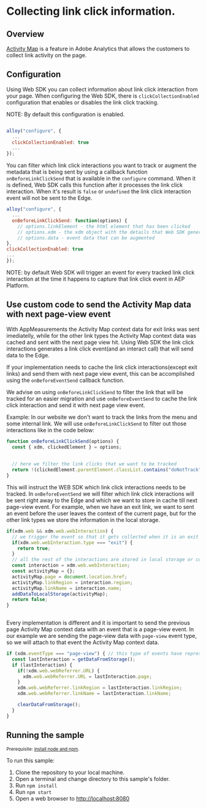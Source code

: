 # Collecting link click information. 

## Overview
[Activity Map](https://experienceleague.adobe.com/docs/analytics/analyze/activity-map/activity-map.html?lang=en#:~:text=Activity%20Map%20is%20an%20Adobe,engagement%20of%20your%20web%20pages)  is a feature in Adobe Analytics that allows the customers to collect link activity on the page. 


## Configuration
Using Web SDK you can collect information about link click interaction from your page.
When configuring the Web SDK, there is `clickCollectionEnabled` configuration that enables or disables the link click tracking. 

NOTE: By default this configuration is enabled.

```javascript

alloy("configure", {
  ...
  clickCollectionEnabled: true
  ...
});
```

You can filter which link click interactions you want to track or augment the metadata that is being sent by using a callback function `onBeforeLinkClickSend` that is available in the `configure` command. 
When it is defined, Web SDK calls this function after it processes the link click interaction. When it's result is `false` or `undefined` the link click interaction event will not be sent to the Edge.

```javascript
alloy("configure", {
  ...
  onBeforeLinkClickSend: function(options) {
    // options.linkElement - the html element that has been clicked
    // options.xdm - the xdm object with the details that Web SDK generated from the current page
    // options.data - event data that can be augmented
},
clickCollectionEnabled: true
...
}); 
```
NOTE: by default Web SDK will trigger an event for every tracked link click interaction at the time it happens to capture that link click event in AEP Platform.


## Use custom code to send the Activity Map data with next page-view event

With AppMeasurements the Activity Map context data for exit links was sent imediatelly, while for the other link types the Activity Map context data was cached and sent with the next page view hit.
Using Web SDK the link click interactions generates a link click event(and an interact call) that will send data to the Edge.

If your implementation needs to cache the link click interactions(except exit links) and send them with next page view event, this can be accomplished using the `onBeforeEventSend` callback function.

We advise on using `onBeforeLinkClickSend` to filter the link that will be tracked for an easier migration and use `onBeforeEventSend` to cache the link click interaction and send it with next page view event.


Example:
In our website we don't want to track the links from the menu and some internal link. We will use `onBeforeLinkClickSend` to filter out those interactions like in the code below:

```javascript
function onBeforeLinkClickSend(options) {
  const { xdm, clickedElement } = options;
  
  
  // here we filter the link clicks that we want to be tracked
  return !(clickedElement.parentElement.classList.contains("doNotTrack") || xdm.web.webInteraction.region === "navbar");
}
```


This will instruct the WEB SDK which link click interactions needs to be tracked.
In `onBeforeEventSend` we will filter which link click interactions will be sent right away to the Edge and which we want to store in cache till next page-view event.
For example, when we have an exit link, we want to sent an event before the user leaves the context of the current page, but for the other link types we store the information in the local storage.

```javascript
if(xdm.web && xdm.web.webInteraction) {
  // we trigger the event so that it gets collected when it is an exit link
  if(xdm.web.webInteraction.type === "exit") {
    return true;
  }
  // all the rest of the interactions are stored in local storage or cookie and sent with next page view event
  const interaction = xdm.web.webInteraction;
  const activityMap = {};
  activityMap.page = document.location.href;
  activityMap.linkRegion = interaction.region;
  activityMap.linkName = interaction.name;
  addDataToLocalStorage(activityMap);
  return false;
}
   
 ```

Every implementation is different and it is important to send the previous page Activity Map context data with an event that is a page-view event. 
In our example we are sending the page-view data with `page-view` event type, so we will attach to that event the Activity Map context data. 


```javascript
if (xdm.eventType === "page-view") { // this type of events have represents page view hit
  const lastInteraction = getDataFromStorage();
  if (lastInteraction) {
    if(!xdm.web.webReferrer.URL) {
      xdm.web.webReferrer.URL = lastInteraction.page;
    }
    xdm.web.webReferrer.linkRegion = lastInteraction.linkRegion;
    xdm.web.webReferrer.linkName = lastInteraction.linkName;

    clearDataFromStorage();
  }
}
```


## Running the sample

<small> Prerequisite: [install node and npm](https://docs.npmjs.com/downloading-and-installing-node-js-and-npm).</small>

To run this sample:

1. Clone the repository to your local machine.
2. Open a terminal and change directory to this sample's folder.
3. Run `npm install`
4. Run `npm start`
5. Open a web browser to [http://localhost:8080](http://localhost:8080)

